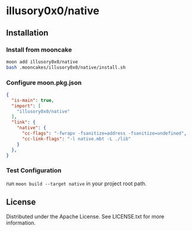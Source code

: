 # illusory0x0/native

## Installation


### Install from mooncake

```bash
moon add illusory0x0/native
bash .mooncakes/illusory0x0/native/install.sh
```

### Configure moon.pkg.json

```json 
{
  "is-main": true,
  "import": [
    "illusory0x0/native"
  ],
  "link": {
    "native": {
      "cc-flags": "-fwrapv -fsanitize=address -fsanitize=undefined",
      "cc-link-flags": "-l native.mbt -L ./lib"
    }
  },
}
```

### Test Configuration

run `moon build --target native` in your project root path.

## License

Distributed under the Apache License. See LICENSE.txt for more information.